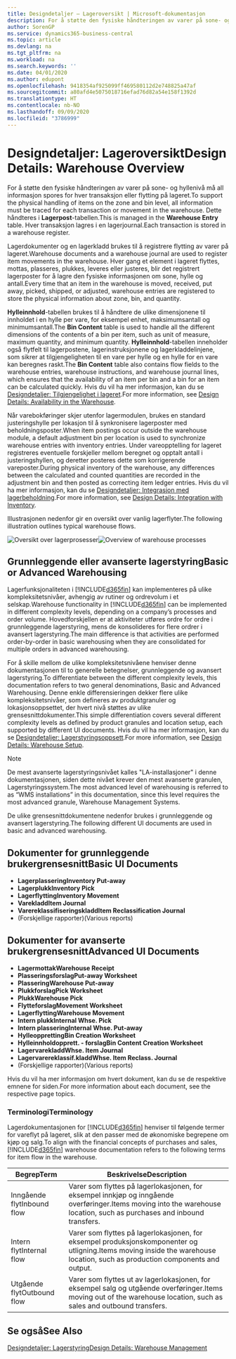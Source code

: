 ```yaml
---
title: Designdetaljer – Lageroversikt | Microsoft-dokumentasjon
description: For å støtte den fysiske håndteringen av varer på sone- og hyllenivå må all informasjon spores for hver transaksjon eller flytting på lageret. Dette håndteres i **Lagerpost**-tabellen. Hver transaksjon lagres i en lagerjournal.
author: SorenGP
ms.service: dynamics365-business-central
ms.topic: article
ms.devlang: na
ms.tgt_pltfrm: na
ms.workload: na
ms.search.keywords: ''
ms.date: 04/01/2020
ms.author: edupont
ms.openlocfilehash: 9418354af925099ff469580112d2e748825a47af
ms.sourcegitcommit: a80afd4e5075018716efad76d82a54e158f1392d
ms.translationtype: HT
ms.contentlocale: nb-NO
ms.lasthandoff: 09/09/2020
ms.locfileid: "3786999"
---
```

# <a name="design-details-warehouse-overview"></a><span data-ttu-id="ab0a4-105">Designdetaljer: Lageroversikt</span><span class="sxs-lookup"><span data-stu-id="ab0a4-105">Design Details: Warehouse Overview</span></span>
<span data-ttu-id="ab0a4-106">For å støtte den fysiske håndteringen av varer på sone- og hyllenivå må all informasjon spores for hver transaksjon eller flytting på lageret.</span><span class="sxs-lookup"><span data-stu-id="ab0a4-106">To support the physical handling of items on the zone and bin level, all information must be traced for each transaction or movement in the warehouse.</span></span> <span data-ttu-id="ab0a4-107">Dette håndteres i **Lagerpost**-tabellen.</span><span class="sxs-lookup"><span data-stu-id="ab0a4-107">This is managed in the **Warehouse Entry** table.</span></span> <span data-ttu-id="ab0a4-108">Hver transaksjon lagres i en lagerjournal.</span><span class="sxs-lookup"><span data-stu-id="ab0a4-108">Each transaction is stored in a warehouse register.</span></span>  

<span data-ttu-id="ab0a4-109">Lagerdokumenter og en lagerkladd brukes til å registrere flytting av varer på lageret.</span><span class="sxs-lookup"><span data-stu-id="ab0a4-109">Warehouse documents and a warehouse journal are used to register item movements in the warehouse.</span></span> <span data-ttu-id="ab0a4-110">Hver gang et element i lageret flyttes, mottas, plasseres, plukkes, leveres eller justeres, blir det registrert lagerposter for å lagre den fysiske informasjonen om sone, hylle og antall.</span><span class="sxs-lookup"><span data-stu-id="ab0a4-110">Every time that an item in the warehouse is moved, received, put away, picked, shipped, or adjusted, warehouse entries are registered to store the physical information about zone, bin, and quantity.</span></span>

<span data-ttu-id="ab0a4-111">**Hylleinnhold**-tabellen brukes til å håndtere de ulike dimensjonene til innholdet i en hylle per vare, for eksempel enhet, maksimumsantall og minimumsantall.</span><span class="sxs-lookup"><span data-stu-id="ab0a4-111">The **Bin Content** table is used to handle all the different dimensions of the contents of a bin per item, such as unit of measure, maximum quantity, and minimum quantity.</span></span> <span data-ttu-id="ab0a4-112">**Hylleinnhold**-tabellen inneholder også flytfelt til lagerpostene, lagerinstruksjonene og lagerkladdelinjene, som sikrer at tilgjengeligheten til en vare per hylle og en hylle for en vare kan beregnes raskt.</span><span class="sxs-lookup"><span data-stu-id="ab0a4-112">The **Bin Content** table also contains flow fields to the warehouse entries, warehouse instructions, and warehouse journal lines, which ensures that the availability of an item per bin and a bin for an item can be calculated quickly.</span></span> <span data-ttu-id="ab0a4-113">Hvis du vil ha mer informasjon, kan du se [Designdetaljer: Tilgjengelighet i lageret](design-details-availability-in-the-warehouse.md).</span><span class="sxs-lookup"><span data-stu-id="ab0a4-113">For more information, see [Design Details: Availability in the Warehouse](design-details-availability-in-the-warehouse.md).</span></span>  

<span data-ttu-id="ab0a4-114">Når varebokføringer skjer utenfor lagermodulen, brukes en standard justeringshylle per lokasjon til å synkronisere lagerposter med beholdningsposter.</span><span class="sxs-lookup"><span data-stu-id="ab0a4-114">When item postings occur outside the warehouse module, a default adjustment bin per location is used to synchronize warehouse entries with inventory entries.</span></span> <span data-ttu-id="ab0a4-115">Under vareopptelling for lageret registreres eventuelle forskjeller mellom beregnet og opptalt antall i justeringshyllen, og deretter posteres dette som korrigerende vareposter.</span><span class="sxs-lookup"><span data-stu-id="ab0a4-115">During physical inventory of the warehouse, any differences between the calculated and counted quantities are recorded in the adjustment bin and then posted as correcting item ledger entries.</span></span> <span data-ttu-id="ab0a4-116">Hvis du vil ha mer informasjon, kan du se [Designdetaljer: Integrasjon med lagerbeholdning](design-details-integration-with-inventory.md).</span><span class="sxs-lookup"><span data-stu-id="ab0a4-116">For more information, see [Design Details: Integration with Inventory](design-details-integration-with-inventory.md).</span></span>  

<span data-ttu-id="ab0a4-117">Illustrasjonen nedenfor gir en oversikt over vanlig lagerflyter.</span><span class="sxs-lookup"><span data-stu-id="ab0a4-117">The following illustration outlines typical warehouse flows.</span></span>  

<span data-ttu-id="ab0a4-118">![Oversikt over lagerprosesser](media/design_details_warehouse_management_overview.png "Oversikt over lagerprosesser")</span><span class="sxs-lookup"><span data-stu-id="ab0a4-118">![Overview of warehouse processes](media/design_details_warehouse_management_overview.png "Overview of warehouse processes")</span></span>  

## <a name="basic-or-advanced-warehousing"></a><span data-ttu-id="ab0a4-119">Grunnleggende eller avanserte lagerstyring</span><span class="sxs-lookup"><span data-stu-id="ab0a4-119">Basic or Advanced Warehousing</span></span>  
<span data-ttu-id="ab0a4-120">Lagerfunksjonaliteten i [!INCLUDE[d365fin](includes/d365fin_md.md)] kan implementeres på ulike kompleksitetsnivåer, avhengig av rutiner og ordrevolum i et selskap.</span><span class="sxs-lookup"><span data-stu-id="ab0a4-120">Warehouse functionality in [!INCLUDE[d365fin](includes/d365fin_md.md)] can be implemented in different complexity levels, depending on a company’s processes and order volume.</span></span> <span data-ttu-id="ab0a4-121">Hovedforskjellen er at aktiviteter utføres ordre for ordre i grunnleggende lagerstyring, mens de konsolideres for flere ordrer i avansert lagerstyring.</span><span class="sxs-lookup"><span data-stu-id="ab0a4-121">The main difference is that activities are performed order-by-order in basic warehousing when they are consolidated for multiple orders in advanced warehousing.</span></span>  

 <span data-ttu-id="ab0a4-122">For å skille mellom de ulike kompleksitetsnivåene henviser denne dokumentasjonen til to generelle betegnelser, grunnleggende og avansert lagerstyring.</span><span class="sxs-lookup"><span data-stu-id="ab0a4-122">To differentiate between the different complexity levels, this documentation refers to two general denominations, Basic and Advanced Warehousing.</span></span> <span data-ttu-id="ab0a4-123">Denne enkle differensieringen dekker flere ulike kompleksitetsnivåer, som defineres av produktgranuler og lokasjonsoppsettet, der hvert nivå støttes av ulike grensesnittdokumenter.</span><span class="sxs-lookup"><span data-stu-id="ab0a4-123">This simple differentiation covers several different complexity levels as defined by product granules and location setup, each supported by different UI documents.</span></span> <span data-ttu-id="ab0a4-124">Hvis du vil ha mer informasjon, kan du se [Designdetaljer: Lagerstyringsoppsett](design-details-warehouse-setup.md).</span><span class="sxs-lookup"><span data-stu-id="ab0a4-124">For more information, see [Design Details: Warehouse Setup](design-details-warehouse-setup.md).</span></span>  

> [!NOTE]  
>  <span data-ttu-id="ab0a4-125">De mest avanserte lagerstyringsnivået kalles "LA-installasjoner" i denne dokumentasjonen, siden dette nivået krever den mest avanserte granulen, Lagerstyringssystem.</span><span class="sxs-lookup"><span data-stu-id="ab0a4-125">The most advanced level of warehousing is referred to as “WMS installations” in this documentation, since this level requires the most advanced granule, Warehouse Management Systems.</span></span>  

 <span data-ttu-id="ab0a4-126">De ulike grensesnittdokumentene nedenfor brukes i grunnleggende og avansert lagerstyring.</span><span class="sxs-lookup"><span data-stu-id="ab0a4-126">The following different UI documents are used in basic and advanced warehousing.</span></span>  

## <a name="basic-ui-documents"></a><span data-ttu-id="ab0a4-127">Dokumenter for grunnleggende brukergrensesnitt</span><span class="sxs-lookup"><span data-stu-id="ab0a4-127">Basic UI Documents</span></span>  

-   <span data-ttu-id="ab0a4-128">**Lagerplassering**</span><span class="sxs-lookup"><span data-stu-id="ab0a4-128">**Inventory Put-away**</span></span>  
-   <span data-ttu-id="ab0a4-129">**Lagerplukk**</span><span class="sxs-lookup"><span data-stu-id="ab0a4-129">**Inventory Pick**</span></span>  
-   <span data-ttu-id="ab0a4-130">**Lagerflytting**</span><span class="sxs-lookup"><span data-stu-id="ab0a4-130">**Inventory Movement**</span></span>  
-   <span data-ttu-id="ab0a4-131">**Varekladd**</span><span class="sxs-lookup"><span data-stu-id="ab0a4-131">**Item Journal**</span></span>  
-   <span data-ttu-id="ab0a4-132">**Varereklassifiseringskladd**</span><span class="sxs-lookup"><span data-stu-id="ab0a4-132">**Item Reclassification Journal**</span></span>  
-   <span data-ttu-id="ab0a4-133">(Forskjellige rapporter)</span><span class="sxs-lookup"><span data-stu-id="ab0a4-133">(Various reports)</span></span>  

## <a name="advanced-ui-documents"></a><span data-ttu-id="ab0a4-134">Dokumenter for avanserte brukergrensesnitt</span><span class="sxs-lookup"><span data-stu-id="ab0a4-134">Advanced UI Documents</span></span>  

-   <span data-ttu-id="ab0a4-135">**Lagermottak**</span><span class="sxs-lookup"><span data-stu-id="ab0a4-135">**Warehouse Receipt**</span></span>  
-   <span data-ttu-id="ab0a4-136">**Plasseringsforslag**</span><span class="sxs-lookup"><span data-stu-id="ab0a4-136">**Put-away Worksheet**</span></span>  
-   <span data-ttu-id="ab0a4-137">**Plassering**</span><span class="sxs-lookup"><span data-stu-id="ab0a4-137">**Warehouse Put-away**</span></span>  
-   <span data-ttu-id="ab0a4-138">**Plukkforslag**</span><span class="sxs-lookup"><span data-stu-id="ab0a4-138">**Pick Worksheet**</span></span>  
-   <span data-ttu-id="ab0a4-139">**Plukk**</span><span class="sxs-lookup"><span data-stu-id="ab0a4-139">**Warehouse Pick**</span></span>  
-   <span data-ttu-id="ab0a4-140">**Flytteforslag**</span><span class="sxs-lookup"><span data-stu-id="ab0a4-140">**Movement Worksheet**</span></span>  
-   <span data-ttu-id="ab0a4-141">**Lagerflytting**</span><span class="sxs-lookup"><span data-stu-id="ab0a4-141">**Warehouse Movement**</span></span>  
-   <span data-ttu-id="ab0a4-142">**Intern plukk**</span><span class="sxs-lookup"><span data-stu-id="ab0a4-142">**Internal Whse. Pick**</span></span>  
-   <span data-ttu-id="ab0a4-143">**Intern plassering**</span><span class="sxs-lookup"><span data-stu-id="ab0a4-143">**Internal Whse. Put-away**</span></span>  
-   <span data-ttu-id="ab0a4-144">**Hylleoppretting**</span><span class="sxs-lookup"><span data-stu-id="ab0a4-144">**Bin Creation Worksheet**</span></span>  
-   <span data-ttu-id="ab0a4-145">**Hylleinnholdopprett. - forslag**</span><span class="sxs-lookup"><span data-stu-id="ab0a4-145">**Bin Content Creation Worksheet**</span></span>  
-   <span data-ttu-id="ab0a4-146">**Lagervarekladd**</span><span class="sxs-lookup"><span data-stu-id="ab0a4-146">**Whse. Item Journal**</span></span>  
-   <span data-ttu-id="ab0a4-147">**Lagervarereklassif.kladd**</span><span class="sxs-lookup"><span data-stu-id="ab0a4-147">**Whse. Item Reclass. Journal**</span></span>  
-   <span data-ttu-id="ab0a4-148">(Forskjellige rapporter)</span><span class="sxs-lookup"><span data-stu-id="ab0a4-148">(Various reports)</span></span>  

<span data-ttu-id="ab0a4-149">Hvis du vil ha mer informasjon om hvert dokument, kan du se de respektive emnene for siden.</span><span class="sxs-lookup"><span data-stu-id="ab0a4-149">For more information about each document, see the respective page topics.</span></span>  

### <a name="terminology"></a><span data-ttu-id="ab0a4-150">Terminologi</span><span class="sxs-lookup"><span data-stu-id="ab0a4-150">Terminology</span></span>  
<span data-ttu-id="ab0a4-151">Lagerdokumentasjonen for [!INCLUDE[d365fin](includes/d365fin_md.md)] henviser til følgende termer for vareflyt på lageret, slik at den passer med de økonomiske begrepene om kjøp og salg.</span><span class="sxs-lookup"><span data-stu-id="ab0a4-151">To align with the financial concepts of purchases and sales, [!INCLUDE[d365fin](includes/d365fin_md.md)] warehouse documentation refers to the following terms for item flow in the warehouse.</span></span>  

|<span data-ttu-id="ab0a4-152">Begrep</span><span class="sxs-lookup"><span data-stu-id="ab0a4-152">Term</span></span>|<span data-ttu-id="ab0a4-153">Beskrivelse</span><span class="sxs-lookup"><span data-stu-id="ab0a4-153">Description</span></span>|  
|----------|---------------------------------------|  
|<span data-ttu-id="ab0a4-154">Inngående flyt</span><span class="sxs-lookup"><span data-stu-id="ab0a4-154">Inbound flow</span></span>|<span data-ttu-id="ab0a4-155">Varer som flyttes på lagerlokasjonen, for eksempel innkjøp og inngående overføringer.</span><span class="sxs-lookup"><span data-stu-id="ab0a4-155">Items moving into the warehouse location, such as purchases and inbound transfers.</span></span>|  
|<span data-ttu-id="ab0a4-156">Intern flyt</span><span class="sxs-lookup"><span data-stu-id="ab0a4-156">Internal flow</span></span>|<span data-ttu-id="ab0a4-157">Varer som flyttes på lagerlokasjonen, for eksempel produksjonskomponenter og utligning.</span><span class="sxs-lookup"><span data-stu-id="ab0a4-157">Items moving inside the warehouse location, such as production components and output.</span></span>|  
|<span data-ttu-id="ab0a4-158">Utgående flyt</span><span class="sxs-lookup"><span data-stu-id="ab0a4-158">Outbound flow</span></span>|<span data-ttu-id="ab0a4-159">Varer som flyttes ut av lagerlokasjonen, for eksempel salg og utgående overføringer.</span><span class="sxs-lookup"><span data-stu-id="ab0a4-159">Items moving out of the warehouse location, such as sales and outbound transfers.</span></span>|  

## <a name="see-also"></a><span data-ttu-id="ab0a4-160">Se også</span><span class="sxs-lookup"><span data-stu-id="ab0a4-160">See Also</span></span>  
 [<span data-ttu-id="ab0a4-161">Designdetaljer: Lagerstyring</span><span class="sxs-lookup"><span data-stu-id="ab0a4-161">Design Details: Warehouse Management</span></span>](design-details-warehouse-management.md)
